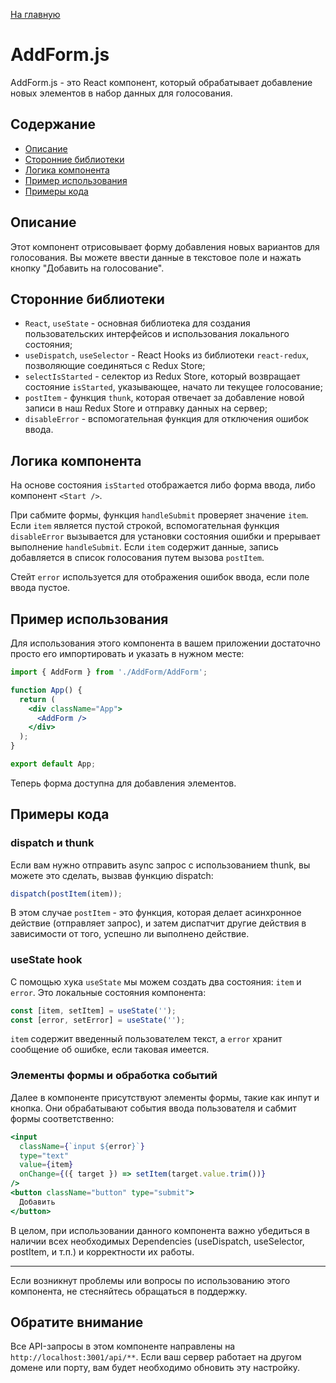 [На главную](../../../README.md)

# AddForm.js
AddForm.js - это React компонент, который обрабатывает добавление новых элементов в набор данных для голосования.

## Содержание
- [Описание](#Описание)
- [Сторонние библиотеки](#Сторонние-библиотеки)
- [Логика компонента](#Логика-компонента)
- [Пример использования](#Пример-использования)
- [Примеры кода](#Примеры-кода)

## Описание
Этот компонент отрисовывает форму добавления новых вариантов для голосования. Вы можете ввести данные в текстовое поле и нажать кнопку "Добавить на голосование".

## Сторонние библиотеки
- `React`, `useState` - основная библиотека для создания пользовательских интерфейсов и использования локального состояния;
- `useDispatch`, `useSelector` - React Hooks из библиотеки `react-redux`, позволяющие соединяться с Redux Store;
- `selectIsStarted` - селектор из Redux Store, который возвращает состояние `isStarted`, указывающее, начато ли текущее голосование;
- `postItem` - функция `thunk`, которая отвечает за добавление новой записи в наш Redux Store и отправку данных на сервер;
- `disableError` - вспомогательная функция для отключения ошибок ввода.

## Логика компонента
На основе состояния `isStarted` отображается либо форма ввода, либо компонент `<Start />`.

При сабмите формы, функция `handleSubmit` проверяет значение `item`. Если `item` является пустой строкой, вспомогательная функция `disableError` вызывается для установки состояния ошибки и прерывает выполнение `handleSubmit`. Если `item` содержит данные, запись добавляется в список голосования путем вызова `postItem`.

Стейт `error` используется для отображения ошибок ввода, если поле ввода пустое.

## Пример использования
Для использования этого компонента в вашем приложении достаточно просто его импортировать и указать в нужном месте:

```jsx
import { AddForm } from './AddForm/AddForm';

function App() {
  return (
    <div className="App">
      <AddForm />
    </div>
  );
}

export default App;
```
Теперь форма доступна для добавления элементов.

## Примеры кода

### dispatch и thunk
Если вам нужно отправить async запрос с использованием thunk, вы можете это сделать, вызвав функцию dispatch:

```jsx
dispatch(postItem(item));
```
В этом случае `postItem` - это функция, которая делает асинхронное действие (отправляет запрос), и затем диспатчит другие действия в зависимости от того, успешно ли выполнено действие.

### useState hook
С помощью хука `useState` мы можем создать два состояния: `item` и `error`. Это локальные состояния компонента:

```jsx
const [item, setItem] = useState('');
const [error, setError] = useState('');
```
`item` содержит введенный пользователем текст, а `error` хранит сообщение об ошибке, если таковая имеется.

### Элементы формы и обработка событий
Далее в компоненте присутствуют элементы формы, такие как инпут и кнопка. Они обрабатывают события ввода пользователя и сабмит формы соответственно:
```jsx
<input
  className={`input ${error}`}
  type="text"
  value={item}
  onChange={({ target }) => setItem(target.value.trim())}
/>
<button className="button" type="submit">
  Добавить
</button>
```

В целом, при использовании данного компонента важно убедиться в наличии всех необходимых Dependencies (useDispatch, useSelector, postItem, и т.п.) и корректности их работы.

---

Если возникнут проблемы или вопросы по использованию этого компонента, не стесняйтесь обращаться в поддержку.

## Обратите внимание

Все API-запросы в этом компоненте направлены на `http://localhost:3001/api/**`. Если ваш сервер работает на другом домене или порту, вам будет необходимо обновить эту настройку.